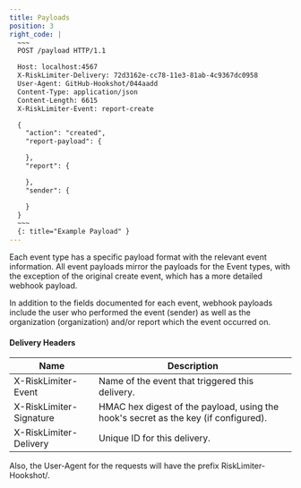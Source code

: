 ```yaml
---
title: Payloads
position: 3
right_code: |
  ~~~
  POST /payload HTTP/1.1

  Host: localhost:4567
  X-RiskLimiter-Delivery: 72d3162e-cc78-11e3-81ab-4c9367dc0958
  User-Agent: GitHub-Hookshot/044aadd
  Content-Type: application/json
  Content-Length: 6615
  X-RiskLimiter-Event: report-create

  {
    "action": "created",
    "report-payload": {

    },
    "report": {

    },
    "sender": {

    }
  }
  ~~~
  {: title="Example Payload" }
---
```


Each event type has a specific payload format with the relevant event information. All event payloads mirror the payloads for the Event types, with the exception of the original create event, which has a more detailed webhook payload.

In addition to the fields documented for each event, webhook payloads include the user who performed the event (sender) as well as the organization (organization) and/or report which the event occurred on.


#### Delivery Headers

| Name                    | Description                                                                             |
|-------------------------|-----------------------------------------------------------------------------------------|
| X-RiskLimiter-Event     | Name of the event that triggered this delivery.                                         |
| X-RiskLimiter-Signature | HMAC hex digest of the payload, using the hook's secret as the key (if configured).     |
| X-RiskLimiter-Delivery  | Unique ID for this delivery.                                                            |

Also, the User-Agent for the requests will have the prefix RiskLimiter-Hookshot/.
